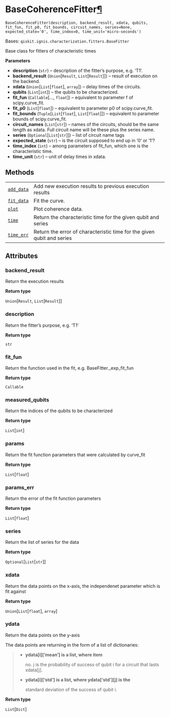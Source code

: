 # BaseCoherenceFitter[¶](#basecoherencefitter "Permalink to this headline")

<span id="undefined" />

`BaseCoherenceFitter(description, backend_result, xdata, qubits, fit_fun, fit_p0, fit_bounds, circuit_names, series=None, expected_state='0', time_index=0, time_unit='micro-seconds')`

Bases: `qiskit.ignis.characterization.fitters.BaseFitter`

Base class for fitters of characteristic times

**Parameters**

*   **description** (`str`) – description of the fitter’s purpose, e.g. ‘T1’.
*   **backend\_result** (`Union`\[`Result`, `List`\[`Result`]]) – result of execution on the backend.
*   **xdata** (`Union`\[`List`\[`float`], `array`]) – delay times of the circuits.
*   **qubits** (`List`\[`int`]) – the qubits to be characterized.
*   **fit\_fun** (`Callable`\[…, `float`]) – equivalent to parameter f of scipy.curve\_fit.
*   **fit\_p0** (`List`\[`float`]) – equivalent to parameter p0 of scipy.curve\_fit.
*   **fit\_bounds** (`Tuple`\[`List`\[`float`], `List`\[`float`]]) – equivalent to parameter bounds of scipy.curve\_fit.
*   **circuit\_names** (`List`\[`str`]) – names of the circuits, should be the same length as xdata. Full circuit name will be these plus the series name.
*   **series** (`Optional`\[`List`\[`str`]]) – list of circuit name tags
*   **expected\_state** (`str`) – is the circuit supposed to end up in ‘0’ or ‘1’?
*   **time\_index** (`int`) – among parameters of fit\_fun, which one is the characteristic time.
*   **time\_unit** (`str`) – unit of delay times in xdata.

## Methods

|                                                                                                                                                                                                  |                                                                        |
| ------------------------------------------------------------------------------------------------------------------------------------------------------------------------------------------------ | ---------------------------------------------------------------------- |
| [`add_data`](qiskit.ignis.characterization.BaseCoherenceFitter.add_data#qiskit.ignis.characterization.BaseCoherenceFitter.add_data "qiskit.ignis.characterization.BaseCoherenceFitter.add_data") | Add new execution results to previous execution results                |
| [`fit_data`](qiskit.ignis.characterization.BaseCoherenceFitter.fit_data#qiskit.ignis.characterization.BaseCoherenceFitter.fit_data "qiskit.ignis.characterization.BaseCoherenceFitter.fit_data") | Fit the curve.                                                         |
| [`plot`](qiskit.ignis.characterization.BaseCoherenceFitter.plot#qiskit.ignis.characterization.BaseCoherenceFitter.plot "qiskit.ignis.characterization.BaseCoherenceFitter.plot")                 | Plot coherence data.                                                   |
| [`time`](qiskit.ignis.characterization.BaseCoherenceFitter.time#qiskit.ignis.characterization.BaseCoherenceFitter.time "qiskit.ignis.characterization.BaseCoherenceFitter.time")                 | Return the characteristic time for the given qubit and series          |
| [`time_err`](qiskit.ignis.characterization.BaseCoherenceFitter.time_err#qiskit.ignis.characterization.BaseCoherenceFitter.time_err "qiskit.ignis.characterization.BaseCoherenceFitter.time_err") | Return the error of characteristic time for the given qubit and series |

## Attributes

<span id="undefined" />

### backend\_result

Return the execution results

**Return type**

`Union`\[`Result`, `List`\[`Result`]]

<span id="undefined" />

### description

Return the fitter’s purpose, e.g. ‘T1’

**Return type**

`str`

<span id="undefined" />

### fit\_fun

Return the function used in the fit, e.g. BaseFitter.\_exp\_fit\_fun

**Return type**

`Callable`

<span id="undefined" />

### measured\_qubits

Return the indices of the qubits to be characterized

**Return type**

`List`\[`int`]

<span id="undefined" />

### params

Return the fit function parameters that were calculated by curve\_fit

**Return type**

`List`\[`float`]

<span id="undefined" />

### params\_err

Return the error of the fit function parameters

**Return type**

`List`\[`float`]

<span id="undefined" />

### series

Return the list of series for the data

**Return type**

`Optional`\[`List`\[`str`]]

<span id="undefined" />

### xdata

Return the data points on the x-axis, the independenet parameter which is fit against

**Return type**

`Union`\[`List`\[`float`], `array`]

<span id="undefined" />

### ydata

Return the data points on the y-axis

The data points are returning in the form of a list of dictionaries:

> *   **ydata\[i]\[‘mean’] is a list, where item**
>
>     no. j is the probability of success of qubit i for a circuit that lasts xdata\[j].
>
> *   **ydata\[i]\[‘std’] is a list, where ydata\[‘std’]\[j] is the**
>
>     standard deviation of the success of qubit i.

**Return type**

`List`\[`Dict`]
